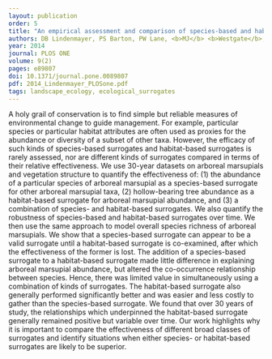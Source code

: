```yaml
---
layout: publication
order: 5
title: "An empirical assessment and comparison of species-based and habitat-based surrogates: a case study of forest vertebrates and large old trees."
authors: DB Lindenmayer, PS Barton, PW Lane, <b>MJ</b> <b>Westgate</b>, L McBurney, D Blair, P Gibbons & GE Likens
year: 2014
journal: PLOS ONE
volume: 9(2)
pages: e89807
doi: 10.1371/journal.pone.0089807
pdf: 2014_Lindenmayer_PLOSone.pdf
tags: landscape_ecology, ecological_surrogates
---
```

A holy grail of conservation is to find simple but reliable measures of environmental change to guide management. For example, particular species or particular habitat attributes are often used as proxies for the abundance or diversity of a subset of other taxa. However, the efficacy of such kinds of species-based surrogates and habitat-based surrogates is rarely assessed, nor are different kinds of surrogates compared in terms of their relative effectiveness. We use 30-year datasets on arboreal marsupials and vegetation structure to quantify the effectiveness of: (1) the abundance of a particular species of arboreal marsupial as a species-based surrogate for other arboreal marsupial taxa, (2) hollow-bearing tree abundance as a habitat-based surrogate for arboreal marsupial abundance, and (3) a combination of species- and habitat-based surrogates. We also quantify the robustness of species-based and habitat-based surrogates over time. We then use the same approach to model overall species richness of arboreal marsupials. We show that a species-based surrogate can appear to be a valid surrogate until a habitat-based surrogate is co-examined, after which the effectiveness of the former is lost. The addition of a species-based surrogate to a habitat-based surrogate made little difference in explaining arboreal marsupial abundance, but altered the co-occurrence relationship between species. Hence, there was limited value in simultaneously using a combination of kinds of surrogates. The habitat-based surrogate also generally performed significantly better and was easier and less costly to gather than the species-based surrogate. We found that over 30 years of study, the relationships which underpinned the habitat-based surrogate generally remained positive but variable over time. Our work highlights why it is important to compare the effectiveness of different broad classes of surrogates and identify situations when either species- or habitat-based surrogates are likely to be superior.
